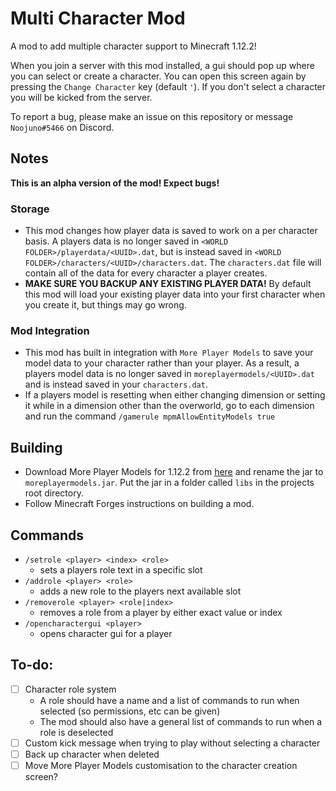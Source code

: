 # Multi Character Mod
A mod to add multiple character support to Minecraft 1.12.2!

When you join a server with this mod installed, a gui should pop up where you can select or create a character. You can open this screen again by pressing the `Change Character` key (default `'`). If you don't select a character you will be kicked from the server.

To report a bug, please make an issue on this repository or message `Noojuno#5466` on Discord.

## Notes

**This is an alpha version of the mod! Expect bugs!**

### Storage
- This mod changes how player data is saved to work on a per character basis. A players data is no longer saved in `<WORLD FOLDER>/playerdata/<UUID>.dat`, but is instead saved in `<WORLD FOLDER>/characters/<UUID>/characters.dat`. The `characters.dat` file will contain all of the data for every character a player creates.
- **MAKE SURE YOU BACKUP ANY EXISTING PLAYER DATA!** By default this mod will load your existing player data into your first character when you create it, but things may go wrong.

### Mod Integration
- This mod has built in integration with `More Player Models` to save your model data to your character rather than your player. As a result, a players model data is no longer saved in `moreplayermodels/<UUID>.dat` and is instead saved in your `characters.dat`.
- If a players model is resetting when either changing dimension or setting it while in a dimension other than the overworld, go to each dimension and run the command `/gamerule mpmAllowEntityModels true`

## Building
- Download More Player Models for 1.12.2 from [here](https://www.curseforge.com/minecraft/mc-mods/more-player-models) and rename the jar to `moreplayermodels.jar`. Put the jar in a folder called `libs` in the projects root directory.
- Follow Minecraft Forges instructions on building a mod.

## Commands
- `/setrole <player> <index> <role>`
    - sets a players role text in a specific slot
- `/addrole <player> <role>`
    - adds a new role to the players next available slot
- `/removerole <player> <role|index>`
    - removes a role from a player by either exact value or index
- `/opencharactergui <player>`
    - opens character gui for a player

## To-do:
- [ ] Character role system
    - A role should have a name and a list of commands to run when selected (so permissions, etc can be given)
    - The mod should also have a general list of commands to run when a role is deselected
- [ ] Custom kick message when trying to play without selecting a character
- [ ] Back up character when deleted
- [ ] Move More Player Models customisation to the character creation screen?